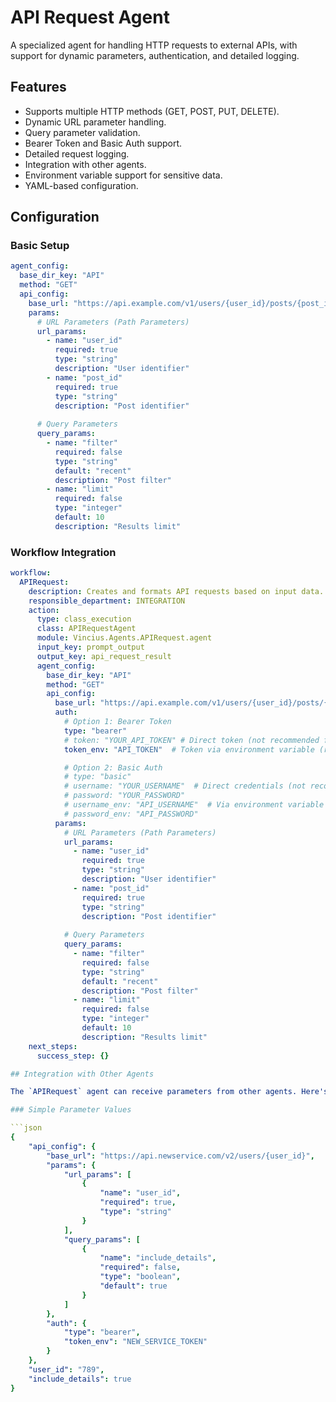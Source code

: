 # API Request Agent

A specialized agent for handling HTTP requests to external APIs, with support for dynamic parameters, authentication, and detailed logging.

## Features

- Supports multiple HTTP methods (GET, POST, PUT, DELETE).
- Dynamic URL parameter handling.
- Query parameter validation.
- Bearer Token and Basic Auth support.
- Detailed request logging.
- Integration with other agents.
- Environment variable support for sensitive data.
- YAML-based configuration.

## Configuration

### Basic Setup

```yaml
agent_config:
  base_dir_key: "API"
  method: "GET"
  api_config:
    base_url: "https://api.example.com/v1/users/{user_id}/posts/{post_id}"
    params:
      # URL Parameters (Path Parameters)
      url_params:
        - name: "user_id"
          required: true
          type: "string"
          description: "User identifier"
        - name: "post_id"
          required: true
          type: "string"
          description: "Post identifier"
      
      # Query Parameters
      query_params:
        - name: "filter"
          required: false
          type: "string"
          default: "recent"
          description: "Post filter"
        - name: "limit"
          required: false
          type: "integer"
          default: 10
          description: "Results limit"
```

### Workflow Integration

```yaml
workflow:
  APIRequest:
    description: Creates and formats API requests based on input data.
    responsible_department: INTEGRATION
    action:
      type: class_execution
      class: APIRequestAgent
      module: Vincius.Agents.APIRequest.agent
      input_key: prompt_output
      output_key: api_request_result
      agent_config:
        base_dir_key: "API"
        method: "GET"
        api_config:
          base_url: "https://api.example.com/v1/users/{user_id}/posts/{post_id}"
          auth:
            # Option 1: Bearer Token
            type: "bearer"
            # token: "YOUR_API_TOKEN" # Direct token (not recommended for production)
            token_env: "API_TOKEN"  # Token via environment variable (recommended)

            # Option 2: Basic Auth
            # type: "basic"
            # username: "YOUR_USERNAME"  # Direct credentials (not recommended for production)
            # password: "YOUR_PASSWORD"
            # username_env: "API_USERNAME"  # Via environment variable
            # password_env: "API_PASSWORD"
          params:
            # URL Parameters (Path Parameters)
            url_params:
              - name: "user_id"
                required: true
                type: "string"
                description: "User identifier"
              - name: "post_id"
                required: true
                type: "string"
                description: "Post identifier"
            
            # Query Parameters
            query_params:
              - name: "filter"
                required: false
                type: "string"
                default: "recent"
                description: "Post filter"
              - name: "limit"
                required: false
                type: "integer"
                default: 10
                description: "Results limit"
    next_steps:
      success_step: {}

## Integration with Other Agents

The `APIRequest` agent can receive parameters from other agents. Here's an example of how to pass parameters:

### Simple Parameter Values

```json
{
    "api_config": {
        "base_url": "https://api.newservice.com/v2/users/{user_id}",
        "params": {
            "url_params": [
                {
                    "name": "user_id",
                    "required": true,
                    "type": "string"
                }
            ],
            "query_params": [
                {
                    "name": "include_details",
                    "required": false,
                    "type": "boolean",
                    "default": true
                }
            ]
        },
        "auth": {
            "type": "bearer",
            "token_env": "NEW_SERVICE_TOKEN"
        }
    },
    "user_id": "789",
    "include_details": true
}
```
